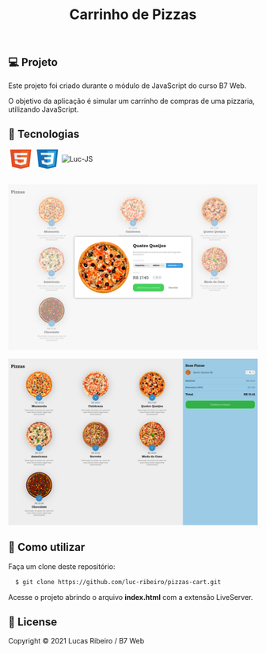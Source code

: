 <h1 align="center">
Carrinho de Pizzas
</h1>
<br>

## 💻 Projeto
Este projeto foi criado durante o módulo de JavaScript do curso B7 Web.

O objetivo da aplicação é simular um carrinho de compras de uma pizzaria, utilizando JavaScript.

## 🚀 Tecnologias

<div style="display: inline_block">
	<img align="center" alt="Luc-HTML" height="40" width="50" src="https://raw.githubusercontent.com/devicons/devicon/master/icons/html5/html5-original.svg">
	<img align="center" alt="Luc-CSS" height="40" width="50" src="https://raw.githubusercontent.com/devicons/devicon/master/icons/css3/css3-original.svg">
 <img align="center" alt="Luc-JS" height="40" width="50"  src="https://cdn.jsdelivr.net/gh/devicons/devicon/icons/javascript/javascript-original.svg" />
</div>

<br>

![banner](https://github.com/luc-ribeiro/pizzas-cart/blob/main/design/mockup_1.png)

![banner](https://github.com/luc-ribeiro/pizzas-cart/blob/main/design/mockup_2.png)

## :page_facing_up: Como utilizar

Faça um clone deste repositório:

```sh
  $ git clone https://github.com/luc-ribeiro/pizzas-cart.git
```

Acesse o projeto abrindo o arquivo **index.html** com a extensão LiveServer.

## :memo: License

Copyright © 2021 Lucas Ribeiro / B7 Web
